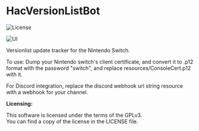 HacVersionListBot
=====
![License](https://img.shields.io/badge/License-GPLv3-blue.svg)

![UI](img/hvlb.png)

Versionlist update tracker for the Nintendo Switch.

To use: Dump your Nintendo switch's client certificate, and convert it to .p12
format with the password "switch", and replace resources/ConsoleCert.p12 with it.

For Discord integration, replace the discord webhook url string resource with
a webhook for your channel.

**Licensing:**

This software is licensed under the terms of the GPLv3.  
You can find a copy of the license in the LICENSE file.
